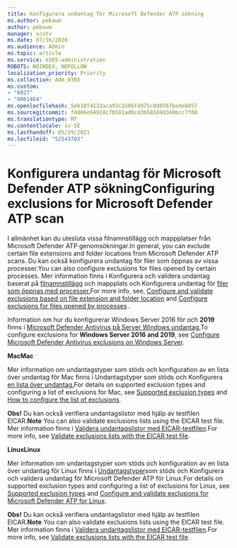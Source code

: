 ```yaml
---
title: Konfigurera undantag för Microsoft Defender ATP sökning
ms.author: pebaum
author: pebaum
manager: scotv
ms.date: 07/16/2020
ms.audience: Admin
ms.topic: article
ms.service: o365-administration
ROBOTS: NOINDEX, NOFOLLOW
localization_priority: Priority
ms.collection: Adm_O365
ms.custom:
- "6027"
- "9001464"
ms.openlocfilehash: 5eb18f4133aca93c1506f4975c8d0567bede8d57
ms.sourcegitcommit: f4866e94918c7b591ad0cd3b58169d340bcc7f00
ms.translationtype: MT
ms.contentlocale: sv-SE
ms.lasthandoff: 05/19/2021
ms.locfileid: "52543703"
---
```

# <a name="configuring-exclusions-for-microsoft-defender-atp-scan"></a><span data-ttu-id="a5c92-102">Konfigurera undantag för Microsoft Defender ATP sökning</span><span class="sxs-lookup"><span data-stu-id="a5c92-102">Configuring exclusions for Microsoft Defender ATP scan</span></span>

<span data-ttu-id="a5c92-103">I allmänhet kan du utesluta vissa filnamnstillägg och mappplatser från Microsoft Defender ATP genomsökningar.</span><span class="sxs-lookup"><span data-stu-id="a5c92-103">In general, you can exclude certain file extensions and folder locations from Microsoft Defender ATP scans.</span></span> <span data-ttu-id="a5c92-104">Du kan också konfigurera undantag för filer som öppnas av vissa processer.</span><span class="sxs-lookup"><span data-stu-id="a5c92-104">You can also configure exclusions for files opened by certain processes.</span></span> <span data-ttu-id="a5c92-105">Mer information finns i Konfigurera och validera undantag baserat på [filnamnstillägg](/windows/security/threat-protection/microsoft-defender-antivirus/configure-extension-file-exclusions-microsoft-defender-antivirus) och mappplats och Konfigurera undantag för [filer som öppnas med processer.](/windows/security/threat-protection/microsoft-defender-antivirus/configure-process-opened-file-exclusions-microsoft-defender-antivirus)</span><span class="sxs-lookup"><span data-stu-id="a5c92-105">For more info, see, [Configure and validate exclusions based on file extension and folder location](/windows/security/threat-protection/microsoft-defender-antivirus/configure-extension-file-exclusions-microsoft-defender-antivirus) and [Configure exclusions for files opened by processes](/windows/security/threat-protection/microsoft-defender-antivirus/configure-process-opened-file-exclusions-microsoft-defender-antivirus) .</span></span>

<span data-ttu-id="a5c92-106">Information om hur du konfigurerar Windows Server 2016 för och **2019** finns i [Microsoft Defender Antivirus på Server Windows undantag.](/windows/security/threat-protection/microsoft-defender-antivirus/configure-server-exclusions-microsoft-defender-antivirus)</span><span class="sxs-lookup"><span data-stu-id="a5c92-106">To configure exclusions for  **Windows Server 2016 and 2019**, see [Configure Microsoft Defender Antivirus exclusions on Windows Server](/windows/security/threat-protection/microsoft-defender-antivirus/configure-server-exclusions-microsoft-defender-antivirus).</span></span>

<span data-ttu-id="a5c92-107">**Mac**</span><span class="sxs-lookup"><span data-stu-id="a5c92-107">**Mac**</span></span>

<span data-ttu-id="a5c92-108">Mer information om undantagstyper som stöds och konfiguration [](/windows/security/threat-protection/microsoft-defender-atp/mac-exclusions#supported-exclusion-types) av en lista över undantag för Mac finns i Undantagstyper som stöds och Konfigurera [en lista över undantag.](/windows/security/threat-protection/microsoft-defender-atp/mac-exclusions#how-to-configure-the-list-of-exclusions)</span><span class="sxs-lookup"><span data-stu-id="a5c92-108">For details on supported exclusion types and configuring a list of exclusions for Mac, see [Supported exclusion types](/windows/security/threat-protection/microsoft-defender-atp/mac-exclusions#supported-exclusion-types) and [How to configure the list of exclusions](/windows/security/threat-protection/microsoft-defender-atp/mac-exclusions#how-to-configure-the-list-of-exclusions).</span></span>

<span data-ttu-id="a5c92-109">**Obs!** Du kan också verifiera undantagslistor med hjälp av testfilen EICAR.</span><span class="sxs-lookup"><span data-stu-id="a5c92-109">**Note** You can also validate exclusions lists using the EICAR test file.</span></span> <span data-ttu-id="a5c92-110">Mer information finns i [Validera undantagslistor med EICAR-testfilen](/windows/security/threat-protection/microsoft-defender-atp/mac-exclusions#validate-exclusions-lists-with-the-eicar-test-file).</span><span class="sxs-lookup"><span data-stu-id="a5c92-110">For more info, see [Validate exclusions lists with the EICAR test file](/windows/security/threat-protection/microsoft-defender-atp/mac-exclusions#validate-exclusions-lists-with-the-eicar-test-file).</span></span> 

<span data-ttu-id="a5c92-111">**Linux**</span><span class="sxs-lookup"><span data-stu-id="a5c92-111">**Linux**</span></span>

<span data-ttu-id="a5c92-112">Mer information om undantagstyper som stöds och konfiguration [](/windows/security/threat-protection/microsoft-defender-atp/linux-exclusions#supported-exclusion-types) av en lista över undantag för Linux finns i [Undantagstyper](/windows/security/threat-protection/microsoft-defender-atp/linux-exclusions)som stöds och Konfigurera och validera undantag för Microsoft Defender ATP för Linux.</span><span class="sxs-lookup"><span data-stu-id="a5c92-112">For details on supported exclusion types and configuring a list of exclusions for Linux, see [Supported exclusion types](/windows/security/threat-protection/microsoft-defender-atp/linux-exclusions#supported-exclusion-types) and [Configure and validate exclusions for Microsoft Defender ATP for Linux](/windows/security/threat-protection/microsoft-defender-atp/linux-exclusions).</span></span>

<span data-ttu-id="a5c92-113">**Obs!** Du kan också verifiera undantagslistor med hjälp av testfilen EICAR.</span><span class="sxs-lookup"><span data-stu-id="a5c92-113">**Note** You can also validate exclusions lists using the EICAR test file.</span></span> <span data-ttu-id="a5c92-114">Mer information finns i [Validera undantagslistor med EICAR-testfilen](/windows/security/threat-protection/microsoft-defender-atp/linux-exclusions#validate-exclusions-lists-with-the-eicar-test-file).</span><span class="sxs-lookup"><span data-stu-id="a5c92-114">For more info, see [Validate exclusions lists with the EICAR test file](/windows/security/threat-protection/microsoft-defender-atp/linux-exclusions#validate-exclusions-lists-with-the-eicar-test-file).</span></span> 